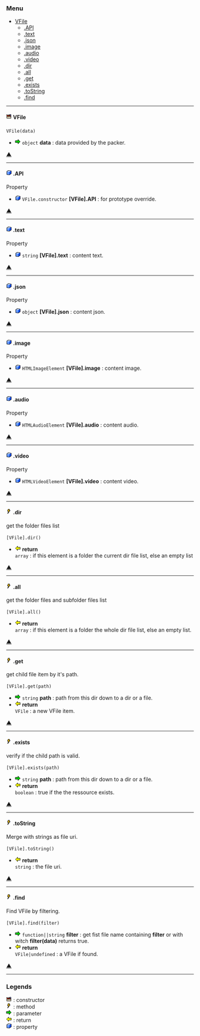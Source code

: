 ### <a name='main_menu'></a> Menu

+ [VFile](#tgt_VFile)
	+ [.API](#tgt_VFile.API)
	+ [.text](#tgt_VFile.text)
	+ [.json](#tgt_VFile.json)
	+ [.image](#tgt_VFile.image)
	+ [.audio](#tgt_VFile.audio)
	+ [.video](#tgt_VFile.video)
	+ [.dir](#tgt_VFile.prototype.dir)
	+ [.all](#tgt_VFile.prototype.all)
	+ [.get](#tgt_VFile.prototype.get)
	+ [.exists](#tgt_VFile.prototype.exists)
	+ [.toString](#tgt_VFile.prototype.toString)
	+ [.find](#tgt_VFile.prototype.find)

<hr/>

#### <a name="tgt_VFile"></a> ![](reference_src/md-icon_factory.png) VFile





`VFile(data)`
+ ![](reference_src/md-icon_input.png) `object` **data** : data provided by the packer.

[▲](#main_menu)

<hr/>

#### <a name="tgt_VFile.API"></a> ![](reference_src/md-icon_cube.png) .API





Property
+ ![](reference_src/md-icon_cube.png) `VFile.constructor` **[VFile].API** : for prototype override.

[▲](#main_menu)

<hr/>

#### <a name="tgt_VFile.text"></a> ![](reference_src/md-icon_cube.png) .text





Property
+ ![](reference_src/md-icon_cube.png) `string` **[VFile].text** : content text.

[▲](#main_menu)

<hr/>

#### <a name="tgt_VFile.json"></a> ![](reference_src/md-icon_cube.png) .json





Property
+ ![](reference_src/md-icon_cube.png) `object` **[VFile].json** : content json.

[▲](#main_menu)

<hr/>

#### <a name="tgt_VFile.image"></a> ![](reference_src/md-icon_cube.png) .image





Property
+ ![](reference_src/md-icon_cube.png) `HTMLImageElement` **[VFile].image** : content image.

[▲](#main_menu)

<hr/>

#### <a name="tgt_VFile.audio"></a> ![](reference_src/md-icon_cube.png) .audio





Property
+ ![](reference_src/md-icon_cube.png) `HTMLAudioElement` **[VFile].audio** : content audio.

[▲](#main_menu)

<hr/>

#### <a name="tgt_VFile.video"></a> ![](reference_src/md-icon_cube.png) .video





Property
+ ![](reference_src/md-icon_cube.png) `HTMLVideoElement` **[VFile].video** : content video.

[▲](#main_menu)

<hr/>

#### <a name="tgt_VFile.prototype.dir"></a> ![](reference_src/md-icon_function.png) .dir


get the folder files list


`[VFile].dir()`
+ ![](reference_src/md-icon_output.png) **return**<br/> `array` : if this element is a folder the current dir file list, else an empty list

[▲](#main_menu)

<hr/>

#### <a name="tgt_VFile.prototype.all"></a> ![](reference_src/md-icon_function.png) .all


get the folder files and subfolder files list


`[VFile].all()`
+ ![](reference_src/md-icon_output.png) **return**<br/> `array` : if this element is a folder the whole dir file list, else an empty list.

[▲](#main_menu)

<hr/>

#### <a name="tgt_VFile.prototype.get"></a> ![](reference_src/md-icon_function.png) .get


get child file item by it's path.


`[VFile].get(path)`
+ ![](reference_src/md-icon_input.png) `string` **path** : path from this dir down to a dir or a file.
+ ![](reference_src/md-icon_output.png) **return**<br/> `VFile` : a new VFile item.

[▲](#main_menu)

<hr/>

#### <a name="tgt_VFile.prototype.exists"></a> ![](reference_src/md-icon_function.png) .exists


verify if the child path is valid.


`[VFile].exists(path)`
+ ![](reference_src/md-icon_input.png) `string` **path** : path from this dir down to a dir or a file.
+ ![](reference_src/md-icon_output.png) **return**<br/> `boolean` : true if the the ressource exists.

[▲](#main_menu)

<hr/>

#### <a name="tgt_VFile.prototype.toString"></a> ![](reference_src/md-icon_function.png) .toString


Merge with strings as file uri.


`[VFile].toString()`
+ ![](reference_src/md-icon_output.png) **return**<br/> `string` : the file uri.

[▲](#main_menu)

<hr/>

#### <a name="tgt_VFile.prototype.find"></a> ![](reference_src/md-icon_function.png) .find


Find VFile by filtering.


`[VFile].find(filter)`
+ ![](reference_src/md-icon_input.png) `function||string` **filter** : get fist file name containing **filter** or with witch **filter(data)** returns true.
+ ![](reference_src/md-icon_output.png) **return**<br/> `VFile|undefined` : a VFile if found.

[▲](#main_menu)

<hr/>

### <a name='main_legends'></a> Legends

![](reference_src/md-icon_factory.png) : constructor<br/>![](reference_src/md-icon_function.png) : method<br/>![](reference_src/md-icon_input.png) : parameter<br/>![](reference_src/md-icon_output.png) : return<br/>![](reference_src/md-icon_cube.png) : property